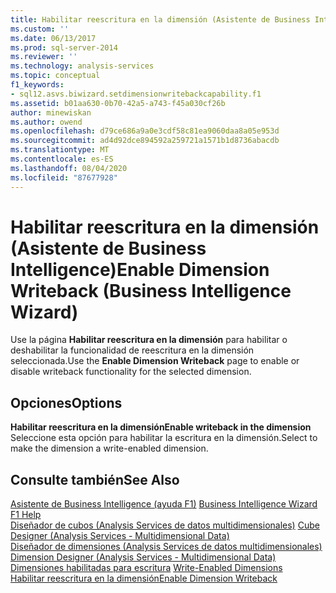 ```yaml
---
title: Habilitar reescritura en la dimensión (Asistente de Business Intelligence) | Microsoft Docs
ms.custom: ''
ms.date: 06/13/2017
ms.prod: sql-server-2014
ms.reviewer: ''
ms.technology: analysis-services
ms.topic: conceptual
f1_keywords:
- sql12.asvs.biwizard.setdimensionwritebackcapability.f1
ms.assetid: b01aa630-0b70-42a5-a743-f45a030cf26b
author: minewiskan
ms.author: owend
ms.openlocfilehash: d79ce686a9a0e3cdf58c81ea9060daa8a05e953d
ms.sourcegitcommit: ad4d92dce894592a259721a1571b1d8736abacdb
ms.translationtype: MT
ms.contentlocale: es-ES
ms.lasthandoff: 08/04/2020
ms.locfileid: "87677928"
---
```

# <a name="enable-dimension-writeback-business-intelligence-wizard"></a><span data-ttu-id="c15c6-102">Habilitar reescritura en la dimensión (Asistente de Business Intelligence)</span><span class="sxs-lookup"><span data-stu-id="c15c6-102">Enable Dimension Writeback (Business Intelligence Wizard)</span></span>
  <span data-ttu-id="c15c6-103">Use la página **Habilitar reescritura en la dimensión** para habilitar o deshabilitar la funcionalidad de reescritura en la dimensión seleccionada.</span><span class="sxs-lookup"><span data-stu-id="c15c6-103">Use the **Enable Dimension Writeback** page to enable or disable writeback functionality for the selected dimension.</span></span>  
  
## <a name="options"></a><span data-ttu-id="c15c6-104">Opciones</span><span class="sxs-lookup"><span data-stu-id="c15c6-104">Options</span></span>  
 <span data-ttu-id="c15c6-105">**Habilitar reescritura en la dimensión**</span><span class="sxs-lookup"><span data-stu-id="c15c6-105">**Enable writeback in the dimension**</span></span>  
 <span data-ttu-id="c15c6-106">Seleccione esta opción para habilitar la escritura en la dimensión.</span><span class="sxs-lookup"><span data-stu-id="c15c6-106">Select to make the dimension a write-enabled dimension.</span></span>  
  
## <a name="see-also"></a><span data-ttu-id="c15c6-107">Consulte también</span><span class="sxs-lookup"><span data-stu-id="c15c6-107">See Also</span></span>  
 <span data-ttu-id="c15c6-108">[Asistente de Business Intelligence (ayuda F1)](business-intelligence-wizard-f1-help.md) </span><span class="sxs-lookup"><span data-stu-id="c15c6-108">[Business Intelligence Wizard F1 Help](business-intelligence-wizard-f1-help.md) </span></span>  
 <span data-ttu-id="c15c6-109">[Diseñador de cubos &#40;Analysis Services de datos multidimensionales&#41;](cube-designer-analysis-services-multidimensional-data.md) </span><span class="sxs-lookup"><span data-stu-id="c15c6-109">[Cube Designer &#40;Analysis Services - Multidimensional Data&#41;](cube-designer-analysis-services-multidimensional-data.md) </span></span>  
 <span data-ttu-id="c15c6-110">[Diseñador de dimensiones &#40;Analysis Services de datos multidimensionales&#41;](dimension-designer-analysis-services-multidimensional-data.md) </span><span class="sxs-lookup"><span data-stu-id="c15c6-110">[Dimension Designer &#40;Analysis Services - Multidimensional Data&#41;](dimension-designer-analysis-services-multidimensional-data.md) </span></span>  
 <span data-ttu-id="c15c6-111">[Dimensiones habilitadas para escritura](multidimensional-models-olap-logical-dimension-objects/write-enabled-dimensions.md) </span><span class="sxs-lookup"><span data-stu-id="c15c6-111">[Write-Enabled Dimensions](multidimensional-models-olap-logical-dimension-objects/write-enabled-dimensions.md) </span></span>  
 [<span data-ttu-id="c15c6-112">Habilitar reescritura en la dimensión</span><span class="sxs-lookup"><span data-stu-id="c15c6-112">Enable Dimension Writeback</span></span>](multidimensional-models/bi-wizard-enable-dimension-writeback.md)  
  
  
